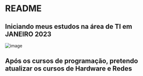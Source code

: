 # README
## Iniciando meus estudos na área de TI em JANEIRO 2023

![image](https://user-images.githubusercontent.com/114094708/213963556-c9f88d91-b2f3-487b-a6b6-395662707a0f.png)

## Após os cursos de programação, pretendo atualizar os cursos de Hardware e Redes
